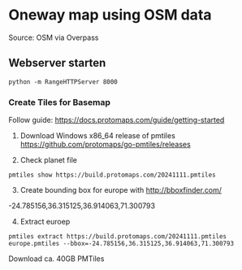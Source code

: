 Oneway map using OSM data
=========================

Source: OSM via Overpass


## Webserver starten

```
python -m RangeHTTPServer 8000
```

### Create Tiles for Basemap

Follow guide: https://docs.protomaps.com/guide/getting-started


1. Download Windows x86_64 release of pmtiles https://github.com/protomaps/go-pmtiles/releases

2. Check planet file

```
pmtiles show https://build.protomaps.com/20241111.pmtiles
```

3. Create bounding box for europe with http://bboxfinder.com/

-24.785156,36.315125,36.914063,71.300793

4. Extract euroep

```
pmtiles extract https://build.protomaps.com/20241111.pmtiles europe.pmtiles --bbox=-24.785156,36.315125,36.914063,71.300793
```

Download ca. 40GB PMTiles
